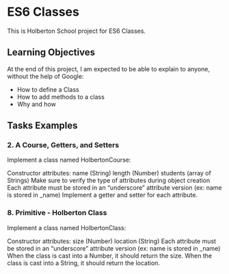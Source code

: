 # ES6 Classes

This is Holberton School project for ES6 Classes.

## Learning Objectives
At the end of this project, I am expected to be able to explain to anyone, without the help of Google:

- How to define a Class
- How to add methods to a class
- Why and how

## Tasks Examples

### 2. A Course, Getters, and Setters

Implement a class named HolbertonCourse:

Constructor attributes:
name (String)
length (Number)
students (array of Strings)
Make sure to verify the type of attributes during object creation
Each attribute must be stored in an “underscore” attribute version (ex: name is stored in _name)
Implement a getter and setter for each attribute.

### 8. Primitive - Holberton Class

Implement a class named HolbertonClass:

Constructor attributes:
size (Number)
location (String)
Each attribute must be stored in an “underscore” attribute version (ex: name is stored in _name)
When the class is cast into a Number, it should return the size.
When the class is cast into a String, it should return the location.